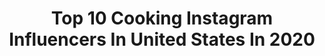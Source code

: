 ---
title: Top 10 Cooking Instagram Influencers In United States In 2020
description: >-
  Find top cooking Instagram influencers in United States in 2020. Most popular hashtags: #love #liketkit #ad #stayhome.
platform: Instagram
profiles:
  - username: "thejessicaholmes"
    fullname: >-
      Jessica Holmes
    location: "United States"
    followers: 31598
    engagement: 971
    commentsToLikes: 0.040538
    avatar: "https://scontent-amt2-1.cdninstagram.com/v/t51.2885-19/s320x320/44490237_331508890979235_4689890878896996352_n.jpg?_nc_ht=scontent-amt2-1.cdninstagram.com&_nc_ohc=wNK8OItmCFQAX_VKfVd&oh=ed02c571ddce3415fd884defc6ebc9d0&oe=5EBB4436"
    verified: true
    hashtags: "#thanksgiving"
  - username: "craftybeermaven"
    fullname: >-
      Mik
    location: "United States"
    followers: 37837
    engagement: 386
    commentsToLikes: 0.061921
    avatar: "https://scontent-lhr8-1.cdninstagram.com/v/t51.2885-19/s320x320/84558484_742804962792168_7546518462630199296_n.jpg?_nc_ht=scontent-lhr8-1.cdninstagram.com&_nc_ohc=uK3HQ68_MR8AX9Xy8K5&oh=1b4a7ad11ceb16c6dae63121cbbd1735&oe=5EBAB2E4"
    verified: false
    hashtags: "#beerchug, #loveislove, #newyearsresolutions, #aiprecipes"
  - username: "amunetatumre"
    fullname: >-
      Nysuttet Amunet Sent Atum-Re
    location: "United States"
    followers: 25514
    engagement: 401
    commentsToLikes: 0.070514
    avatar: "https://scontent-lhr8-1.cdninstagram.com/v/t51.2885-19/s320x320/22070733_1485111604900905_6493193006189903872_n.jpg?_nc_ht=scontent-lhr8-1.cdninstagram.com&_nc_ohc=2spc3KF1nV0AX-jwCFS&oh=7f56bd59e6d58c82eefe017bac852120&oe=5EBC33BC"
    verified: false
    hashtags: "#snatchback, #sunkissed, #sacreadwomen, #proudmom"
  - username: "flywith_savannah"
    fullname: >-
      Savannah🐈✈️🌎
    location: "United States"
    followers: 21212
    engagement: 658
    commentsToLikes: 0.054667
    avatar: "https://scontent-amt2-1.cdninstagram.com/v/t51.2885-19/s320x320/65030327_333045777594877_545106971351580672_n.jpg?_nc_ht=scontent-amt2-1.cdninstagram.com&_nc_ohc=BCU1a886SQAAX84sl2J&oh=7e4f6a42ec2e697d4a2903f8b8a8f082&oe=5EB8481E"
    verified: false
    hashtags: "#dtla, #church, #avocadotoast, #thesmith"
  - username: "erinnobrienn"
    fullname: >-
      Erin O'Brien
    location: "United States"
    followers: 1983
    engagement: 1432
    commentsToLikes: 0.166660
    avatar: "https://scontent-bos3-1.cdninstagram.com/v/t51.2885-19/s320x320/71692113_532261167321144_2401780724496596992_n.jpg?_nc_ht=scontent-bos3-1.cdninstagram.com&_nc_ohc=yzZ00bxZbuQAX_zVq3U&oh=74b043e6ad12aab5e665a231f7132179&oe=5E96167C"
    verified: false
    hashtags: "#fashiondaily, #catchingsomerays, #kitcheninspiration, #styleblog"
  - username: "miralunaa"
    fullname: >-
      Miraluna Matar
    location: "United States"
    followers: 2539
    engagement: 2028
    commentsToLikes: 0.084850
    avatar: "https://scontent-ams4-1.cdninstagram.com/v/t51.2885-19/s320x320/76899299_476411759955445_1663149415914799104_n.jpg?_nc_ht=scontent-ams4-1.cdninstagram.com&_nc_ohc=sdTz4DrA4SkAX-1Kc_R&oh=dc367232299e586b3e102809530fbdeb&oe=5EB7BDEF"
    verified: false
    hashtags: "#matarsisters, #cultured, #goldenbirthday, #24"
  - username: "taylorjphillips"
    fullname: >-
      Taylor Phillips
    location: "United States"
    followers: 251133
    engagement: 708
    commentsToLikes: 0.008567
    avatar: "https://scontent-ams4-1.cdninstagram.com/v/t51.2885-19/s320x320/91992023_146552300096081_7224478108219342848_n.jpg?_nc_ht=scontent-ams4-1.cdninstagram.com&_nc_ohc=kObMILqk1GAAX-KluKL&oh=3351b6359402afa224ef38a207ef5815&oe=5EBCF5FE"
    verified: false
    hashtags: "#liketkit, #nordstrom, #ad, #athomeworkouts"
  - username: "juliathongg"
    fullname: >-
      Judy
    location: "United States"
    followers: 25632
    engagement: 697
    commentsToLikes: 0.027163
    avatar: "https://scontent-lht6-1.cdninstagram.com/v/t51.2885-19/s320x320/52832680_336866496948438_6026615998562435072_n.jpg?_nc_ht=scontent-lht6-1.cdninstagram.com&_nc_ohc=BKP7fvryps0AX_fyRUY&oh=eb686bc6aeed2213eae371bea4ca9edb&oe=5EB897BE"
    verified: false
    hashtags: ""
  - username: "lovemissyxo"
    fullname: >-
      Missy
    location: "United States"
    followers: 8899
    engagement: 720
    commentsToLikes: 0.054772
    avatar: "https://scontent-lhr8-1.cdninstagram.com/v/t51.2885-19/s320x320/87497867_2571308619647353_2520197400958599168_n.jpg?_nc_ht=scontent-lhr8-1.cdninstagram.com&_nc_ohc=Cra6mMzj3P8AX8S6UTN&oh=de193cfaa2f9861c88c89d55fb7c22a7&oe=5EB4ED72"
    verified: false
    hashtags: "#home, #addiction, #relationshipadvice, #tjmaxx"
  - username: "potashtwins"
    fullname: >-
      Potash Twins
    location: "United States"
    followers: 115417
    engagement: 296
    commentsToLikes: 0.024775
    avatar: "https://scontent-ams4-1.cdninstagram.com/v/t51.2885-19/s320x320/62018615_346709552658973_5368206020415848448_n.jpg?_nc_ht=scontent-ams4-1.cdninstagram.com&_nc_ohc=3_wZ15qy_4UAX_i7yxH&oh=11a0d9672e22e36593677979775ff111&oe=5EB90588"
    verified: true
    hashtags: "#cititasteoftennis, #majorlazer, #hanukkah, #latkes"
---